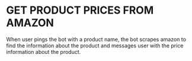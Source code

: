 # GET PRODUCT PRICES FROM AMAZON

When user pings the bot with a product name, 
the bot scrapes amazon to find the information about the product
and messages user with the price information about the product.
